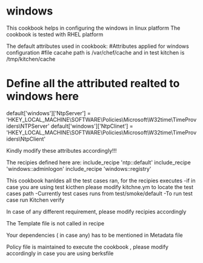 # windows

This cookbook helps in configuring the windows in linux platform
The cookbook is tested with RHEL platform 

The default attributes used in cookbook:
#Attributes applied for windows configuration
#file cacahe path is /var/chef/cache and in test kitchen is /tmp/kitchen/cache
# Define all the attributed realted to windows here 
default['windows']['NtpServer'] = 'HKEY_LOCAL_MACHINE\\SOFTWARE\\Policies\\Microsoft\\W32time\\TimeProviders\\NTPServer'
default['windows']['NtpClinet'] = 'HKEY_LOCAL_MACHINE\\SOFTWARE\\Policies\\Microsoft\\W32time\\TimeProviders\\NtpClient'

Kindly modify these attributes accordingly!!!

The recipies defined here are:
include_recipe 'ntp::default'
include_recipe 'windows::adminlogon'
include_recipe 'windows::registry'

This cookbook hanldes all the test cases ran, for the recipies executes
-if in case you are using test kicthen please modify kitchne.ym to locate the test cases path
-Currently test cases runs from test/smoke/default
-To run test case run Kitchen verify 

In case of any different requirement, please modify recipies accordingly

The Template file is not called in recipe 

Your dependencies ( in case any) has to be mentioned in Metadata file

Policy file is maintained to execute the cookbook , please modify accordingly in case you are using berksfile
